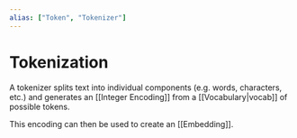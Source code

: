 ```yaml
---
alias: ["Token", "Tokenizer"]
---
```

# Tokenization


A tokenizer splits text into individual components (e.g. words, characters, etc.) and generates an [[Integer Encoding]] from a [[Vocabulary|vocab]] of possible tokens.

This encoding can then be used to create an [[Embedding]].